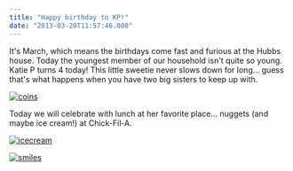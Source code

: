 ```yaml
---
title: "Happy birthday to KP!"
date: "2013-03-20T11:57:46.000"
---
```


It's March, which means the birthdays come fast and furious at the Hubbs house. Today the youngest member of our household isn't quite so young. Katie P turns 4 today! This little sweetie never slows down for long... guess that's what happens when you have two big sisters to keep up with.

[![coins](http://chrishubbs.com/wordpress/wp-content/uploads/2013/03/coins-225x300.jpg)](http://chrishubbs.com/wordpress/wp-content/uploads/2013/03/coins.jpg)

Today we will celebrate with lunch at her favorite place... nuggets (and maybe ice cream!) at Chick-Fil-A.

[![icecream](http://chrishubbs.com/wordpress/wp-content/uploads/2013/03/icecream-300x225.jpg)](http://chrishubbs.com/wordpress/wp-content/uploads/2013/03/icecream.jpg)

[![smiles](http://chrishubbs.com/wordpress/wp-content/uploads/2013/03/smiles-300x225.jpg)](http://chrishubbs.com/wordpress/wp-content/uploads/2013/03/smiles.jpg)
